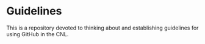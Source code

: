 # Guidelines

This is a repository devoted to thinking about and establishing guidelines for using GitHub in the CNL.